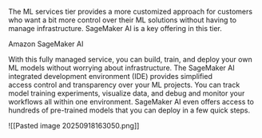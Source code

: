 The ML services tier provides a more customized approach for customers who want a bit more control over their ML solutions without having to manage infrastructure. SageMaker AI is a key offering in this tier.


Amazon SageMaker AI

With this fully managed service, you can build, train, and deploy your own ML models without worrying about infrastructure. The SageMaker AI integrated development environment (IDE) provides simplified access control and transparency over your ML projects. You can track model training experiments, visualize data, and debug and monitor your workflows all within one environment. SageMaker AI even offers access to hundreds of pre-trained models that you can deploy in a few quick steps.

![[Pasted image 20250918163050.png]]

